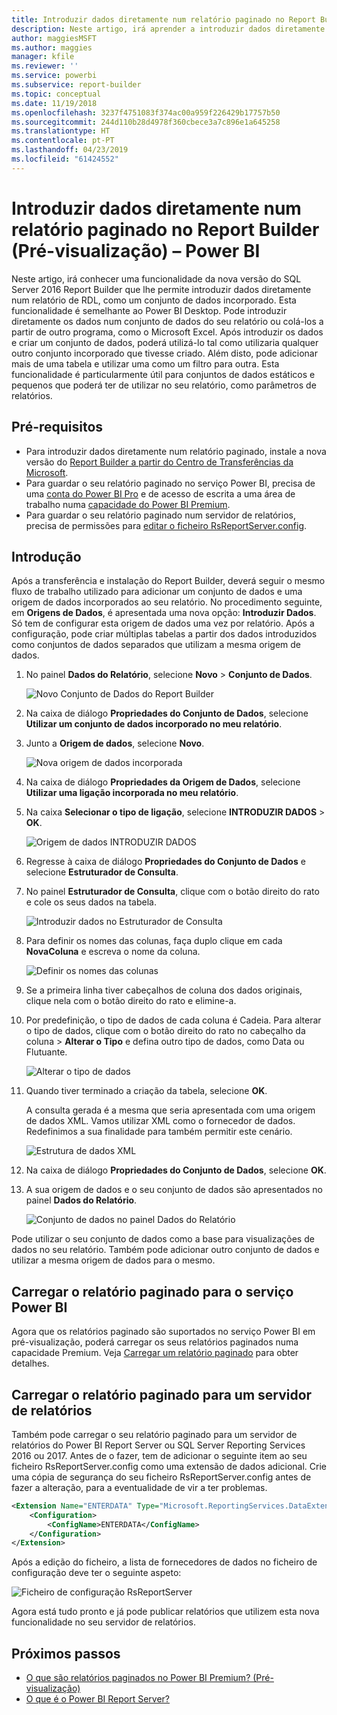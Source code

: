 ```yaml
---
title: Introduzir dados diretamente num relatório paginado no Report Builder (Pré-visualização)
description: Neste artigo, irá aprender a introduzir dados diretamente num relatório paginado no Report Builder.
author: maggiesMSFT
ms.author: maggies
manager: kfile
ms.reviewer: ''
ms.service: powerbi
ms.subservice: report-builder
ms.topic: conceptual
ms.date: 11/19/2018
ms.openlocfilehash: 3237f4751083f374ac00a959f226429b17757b50
ms.sourcegitcommit: 244d110b28d4978f360cbece3a7c896e1a645258
ms.translationtype: HT
ms.contentlocale: pt-PT
ms.lasthandoff: 04/23/2019
ms.locfileid: "61424552"
---
```

# <a name="enter-data-directly-in-a-paginated-report-in-report-builder-preview---power-bi"></a>Introduzir dados diretamente num relatório paginado no Report Builder (Pré-visualização) – Power BI

Neste artigo, irá conhecer uma funcionalidade da nova versão do SQL Server 2016 Report Builder que lhe permite introduzir dados diretamente num relatório de RDL, como um conjunto de dados incorporado.  Esta funcionalidade é semelhante ao Power BI Desktop. Pode introduzir diretamente os dados num conjunto de dados do seu relatório ou colá-los a partir de outro programa, como o Microsoft Excel. Após introduzir os dados e criar um conjunto de dados, poderá utilizá-lo tal como utilizaria qualquer outro conjunto incorporado que tivesse criado. Além disto, pode adicionar mais de uma tabela e utilizar uma como um filtro para outra. Esta funcionalidade é particularmente útil para conjuntos de dados estáticos e pequenos que poderá ter de utilizar no seu relatório, como parâmetros de relatórios.
 
## <a name="prerequisites"></a>Pré-requisitos

- Para introduzir dados diretamente num relatório paginado, instale a nova versão do [Report Builder a partir do Centro de Transferências da Microsoft](https://www.microsoft.com/download/details.aspx?id=53613). 
- Para guardar o seu relatório paginado no serviço Power BI, precisa de uma [conta do Power BI Pro](service-self-service-signup-for-power-bi.md) e de acesso de escrita a uma área de trabalho numa [capacidade do Power BI Premium](service-premium-what-is.md).
- Para guardar o seu relatório paginado num servidor de relatórios, precisa de permissões para [editar o ficheiro RsReportServer.config](#upload-the-paginated-report-to-a-report-server).

## <a name="get-started"></a>Introdução

Após a transferência e instalação do Report Builder, deverá seguir o mesmo fluxo de trabalho utilizado para adicionar um conjunto de dados e uma origem de dados incorporados ao seu relatório. No procedimento seguinte, em **Origens de Dados**, é apresentada uma nova opção: **Introduzir Dados**.  Só tem de configurar esta origem de dados uma vez por relatório. Após a configuração, pode criar múltiplas tabelas a partir dos dados introduzidos como conjuntos de dados separados que utilizam a mesma origem de dados.

1. No painel **Dados do Relatório**, selecione **Novo** > **Conjunto de Dados**.

    ![Novo Conjunto de Dados do Report Builder](media/paginated-reports-enter-data/paginated-new-dataset.png)

1. Na caixa de diálogo **Propriedades do Conjunto de Dados**, selecione **Utilizar um conjunto de dados incorporado no meu relatório**.

1. Junto a **Origem de dados**, selecione **Novo**.

    ![Nova origem de dados incorporada](media/paginated-reports-enter-data/paginated-new-data-source.png)

1. Na caixa de diálogo **Propriedades da Origem de Dados**, selecione **Utilizar uma ligação incorporada no meu relatório**.
2. Na caixa **Selecionar o tipo de ligação**, selecione **INTRODUZIR DADOS** > **OK**.

    ![Origem de dados INTRODUZIR DADOS](media/paginated-reports-enter-data/paginated-data-source-properties-enter-data.png)

1. Regresse à caixa de diálogo **Propriedades do Conjunto de Dados** e selecione **Estruturador de Consulta**.
2. No painel **Estruturador de Consulta**, clique com o botão direito do rato e cole os seus dados na tabela.

    ![Introduzir dados no Estruturador de Consulta](media/paginated-reports-enter-data/paginated-enter-data.png)

1. Para definir os nomes das colunas, faça duplo clique em cada **NovaColuna** e escreva o nome da coluna.

    ![Definir os nomes das colunas](media/paginated-reports-enter-data/paginated-column-name.png)

1. Se a primeira linha tiver cabeçalhos de coluna dos dados originais, clique nela com o botão direito do rato e elimine-a.
    
9. Por predefinição, o tipo de dados de cada coluna é Cadeia. Para alterar o tipo de dados, clique com o botão direito do rato no cabeçalho da coluna > **Alterar o Tipo** e defina outro tipo de dados, como Data ou Flutuante.

    ![Alterar o tipo de dados](media/paginated-reports-enter-data/paginated-data-type.png)

1. Quando tiver terminado a criação da tabela, selecione **OK**.  

    A consulta gerada é a mesma que seria apresentada com uma origem de dados XML. Vamos utilizar XML como o fornecedor de dados.  Redefinimos a sua finalidade para também permitir este cenário.

    ![Estrutura de dados XML](media/paginated-reports-enter-data/paginated-xml-data.png)

12. Na caixa de diálogo **Propriedades do Conjunto de Dados**, selecione **OK**.

13. A sua origem de dados e o seu conjunto de dados são apresentados no painel **Dados do Relatório**.

    ![Conjunto de dados no painel Dados do Relatório](media/paginated-reports-enter-data/paginated-report-data-pane.png)

Pode utilizar o seu conjunto de dados como a base para visualizações de dados no seu relatório. Também pode adicionar outro conjunto de dados e utilizar a mesma origem de dados para o mesmo.

## <a name="upload-the-paginated-report-to-the-power-bi-service"></a>Carregar o relatório paginado para o serviço Power BI

Agora que os relatórios paginado são suportados no serviço Power BI em pré-visualização, poderá carregar os seus relatórios paginados numa capacidade Premium. Veja [Carregar um relatório paginado](paginated-reports-save-to-power-bi-service.md#upload-a-paginated-report) para obter detalhes.

## <a name="upload-the-paginated-report-to-a-report-server"></a>Carregar o relatório paginado para um servidor de relatórios

Também pode carregar o seu relatório paginado para um servidor de relatórios do Power BI Report Server ou SQL Server Reporting Services 2016 ou 2017. Antes de o fazer, tem de adicionar o seguinte item ao seu ficheiro RsReportServer.config como uma extensão de dados adicional. Crie uma cópia de segurança do seu ficheiro RsReportServer.config antes de fazer a alteração, para a eventualidade de vir a ter problemas.

```xml
<Extension Name="ENTERDATA" Type="Microsoft.ReportingServices.DataExtensions.XmlDPConnection,Microsoft.ReportingServices.DataExtensions">
    <Configuration>
        <ConfigName>ENTERDATA</ConfigName>
    </Configuration>
</Extension>
```

Após a edição do ficheiro, a lista de fornecedores de dados no ficheiro de configuração deve ter o seguinte aspeto:

![Ficheiro de configuração RsReportServer](media/paginated-reports-enter-data/paginated-rsreportserver-config-file.png)

Agora está tudo pronto e já pode publicar relatórios que utilizem esta nova funcionalidade no seu servidor de relatórios.

## <a name="next-steps"></a>Próximos passos

- [O que são relatórios paginados no Power BI Premium? (Pré-visualização)](paginated-reports-report-builder-power-bi.md)
- [O que é o Power BI Report Server?](report-server/get-started.md)
